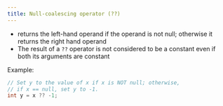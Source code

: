 ```yaml
---
title: Null-coalescing operator (??)
---
```


- returns the left-hand operand if the operand is not null; otherwise it returns the right hand operand
- The result of a `??` operator is not considered to be a constant even if both its arguments are constant

Example:

```cs
// Set y to the value of x if x is NOT null; otherwise,
// if x == null, set y to -1.
int y = x ?? -1;
```
